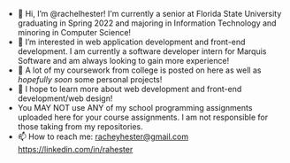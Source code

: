 - 👋 Hi, I’m @rachelhester! I'm currently a senior at Florida State University graduating in Spring 2022 and majoring in Information Technology and minoring in Computer Science! 
- 👀 I’m interested in web application development and front-end development. I am currently a software developer intern for Marquis Software and am always looking to gain more experience!
- 🌱 A lot of my coursework from college is posted on here as well as *hopefully soon* some personal projects!  
- 💞️ I hope to learn more about web development and front-end development/web design! 
- You MAY NOT use ANY of my school programming assignments uploaded here for your course assignments. I am not responsible for those taking from my repositories. 
- 📫 How to reach me: 
racheyhester@gmail.com
https://linkedin.com/in/rahester

<!---
rachelhester/rachelhester is a ✨ special ✨ repository because its `README.md` (this file) appears on your GitHub profile.
You can click the Preview link to take a look at your changes.
--->
